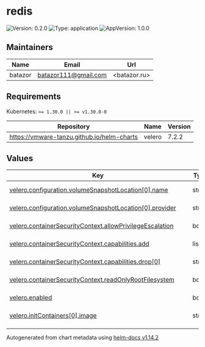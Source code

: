 # redis

![Version: 0.2.0](https://img.shields.io/badge/Version-0.2.0-informational?style=flat-square) ![Type: application](https://img.shields.io/badge/Type-application-informational?style=flat-square) ![AppVersion: 1.0.0](https://img.shields.io/badge/AppVersion-1.0.0-informational?style=flat-square)

## Maintainers

| Name | Email | Url |
| ---- | ------ | --- |
| batazor | <batazor111@gmail.com> | <batazor.ru> |

## Requirements

Kubernetes: `>= 1.30.0 || >= v1.30.0-0`

| Repository | Name | Version |
|------------|------|---------|
| https://vmware-tanzu.github.io/helm-charts | velero | 7.2.2 |

## Values

<table height="400px" >
	<thead>
		<th>Key</th>
		<th>Type</th>
		<th>Default</th>
		<th>Description</th>
	</thead>
	<tbody>
		<tr>
			<td id="velero--configuration--volumeSnapshotLocation[0]--name"><a href="./values.yaml#L28">velero.configuration.volumeSnapshotLocation[0].name</a></td>
			<td>
string
</td>
			<td>
				<div style="max-width: 300px;">
<pre lang="json">
"default"
</pre>
</div>
			</td>
			<td></td>
		</tr>
		<tr>
			<td id="velero--configuration--volumeSnapshotLocation[0]--provider"><a href="./values.yaml#L29">velero.configuration.volumeSnapshotLocation[0].provider</a></td>
			<td>
string
</td>
			<td>
				<div style="max-width: 300px;">
<pre lang="json">
"aws"
</pre>
</div>
			</td>
			<td></td>
		</tr>
		<tr>
			<td id="velero--containerSecurityContext--allowPrivilegeEscalation"><a href="./values.yaml#L20">velero.containerSecurityContext.allowPrivilegeEscalation</a></td>
			<td>
bool
</td>
			<td>
				<div style="max-width: 300px;">
<pre lang="json">
false
</pre>
</div>
			</td>
			<td></td>
		</tr>
		<tr>
			<td id="velero--containerSecurityContext--capabilities--add"><a href="./values.yaml#L23">velero.containerSecurityContext.capabilities.add</a></td>
			<td>
list
</td>
			<td>
				<div style="max-width: 300px;">
<pre lang="json">
[]
</pre>
</div>
			</td>
			<td></td>
		</tr>
		<tr>
			<td id="velero--containerSecurityContext--capabilities--drop[0]"><a href="./values.yaml#L22">velero.containerSecurityContext.capabilities.drop[0]</a></td>
			<td>
string
</td>
			<td>
				<div style="max-width: 300px;">
<pre lang="json">
"ALL"
</pre>
</div>
			</td>
			<td></td>
		</tr>
		<tr>
			<td id="velero--containerSecurityContext--readOnlyRootFilesystem"><a href="./values.yaml#L24">velero.containerSecurityContext.readOnlyRootFilesystem</a></td>
			<td>
bool
</td>
			<td>
				<div style="max-width: 300px;">
<pre lang="json">
true
</pre>
</div>
			</td>
			<td></td>
		</tr>
		<tr>
			<td id="velero--enabled"><a href="./values.yaml#L6">velero.enabled</a></td>
			<td>
bool
</td>
			<td>
				<div style="max-width: 300px;">
<pre lang="json">
true
</pre>
</div>
			</td>
			<td></td>
		</tr>
		<tr>
			<td id="velero--initContainers[0]--image"><a href="./values.yaml#L10">velero.initContainers[0].image</a></td>
			<td>
string
</td>
			<td>
				<div style="max-width: 300px;">
<pre lang="json">
"velero/velero-plugin-for-csi:v0.7.1"
</pre>
</div>
			</td>
			<td></td>
		</tr>
		<tr>
			<td id="velero--initContainers[0]--imagePullPolicy"><a href="./values.yaml#L11">velero.initContainers[0].imagePullPolicy</a></td>
			<td>
string
</td>
			<td>
				<div style="max-width: 300px;">
<pre lang="json">
"IfNotPresent"
</pre>
</div>
			</td>
			<td></td>
		</tr>
		<tr>
			<td id="velero--initContainers[0]--name"><a href="./values.yaml#L9">velero.initContainers[0].name</a></td>
			<td>
string
</td>
			<td>
				<div style="max-width: 300px;">
<pre lang="json">
"velero-plugin-for-csi"
</pre>
</div>
			</td>
			<td></td>
		</tr>
		<tr>
			<td id="velero--initContainers[0]--volumeMounts[0]--mountPath"><a href="./values.yaml#L13">velero.initContainers[0].volumeMounts[0].mountPath</a></td>
			<td>
string
</td>
			<td>
				<div style="max-width: 300px;">
<pre lang="json">
"/target"
</pre>
</div>
			</td>
			<td></td>
		</tr>
		<tr>
			<td id="velero--initContainers[0]--volumeMounts[0]--name"><a href="./values.yaml#L14">velero.initContainers[0].volumeMounts[0].name</a></td>
			<td>
string
</td>
			<td>
				<div style="max-width: 300px;">
<pre lang="json">
"plugins"
</pre>
</div>
			</td>
			<td></td>
		</tr>
		<tr>
			<td id="velero--metrics--nodeAgentPodMonitor--enabled"><a href="./values.yaml#L35">velero.metrics.nodeAgentPodMonitor.enabled</a></td>
			<td>
bool
</td>
			<td>
				<div style="max-width: 300px;">
<pre lang="json">
true
</pre>
</div>
			</td>
			<td></td>
		</tr>
		<tr>
			<td id="velero--metrics--prometheusRule--enabled"><a href="./values.yaml#L37">velero.metrics.prometheusRule.enabled</a></td>
			<td>
bool
</td>
			<td>
				<div style="max-width: 300px;">
<pre lang="json">
true
</pre>
</div>
			</td>
			<td></td>
		</tr>
		<tr>
			<td id="velero--metrics--prometheusRule--spec[0]--alert"><a href="./values.yaml#L39">velero.metrics.prometheusRule.spec[0].alert</a></td>
			<td>
string
</td>
			<td>
				<div style="max-width: 300px;">
<pre lang="json">
"VeleroBackupPartialFailures"
</pre>
</div>
			</td>
			<td></td>
		</tr>
		<tr>
			<td id="velero--metrics--prometheusRule--spec[0]--annotations--message"><a href="./values.yaml#L41">velero.metrics.prometheusRule.spec[0].annotations.message</a></td>
			<td>
string
</td>
			<td>
				<div style="max-width: 300px;">
<pre lang="json">
"Velero backup {{ $labels.schedule }} has {{ $value | humanizePercentage }} partialy failed backups."
</pre>
</div>
			</td>
			<td></td>
		</tr>
		<tr>
			<td id="velero--metrics--prometheusRule--spec[0]--expr"><a href="./values.yaml#L42">velero.metrics.prometheusRule.spec[0].expr</a></td>
			<td>
string
</td>
			<td>
				<div style="max-width: 300px;">
<pre lang="json">
"velero_backup_partial_failure_total{schedule!=\"\"} / velero_backup_attempt_total{schedule!=\"\"} \u003e 0.25"
</pre>
</div>
			</td>
			<td></td>
		</tr>
		<tr>
			<td id="velero--metrics--prometheusRule--spec[0]--for"><a href="./values.yaml#L44">velero.metrics.prometheusRule.spec[0].for</a></td>
			<td>
string
</td>
			<td>
				<div style="max-width: 300px;">
<pre lang="json">
"15m"
</pre>
</div>
			</td>
			<td></td>
		</tr>
		<tr>
			<td id="velero--metrics--prometheusRule--spec[0]--labels--severity"><a href="./values.yaml#L46">velero.metrics.prometheusRule.spec[0].labels.severity</a></td>
			<td>
string
</td>
			<td>
				<div style="max-width: 300px;">
<pre lang="json">
"warning"
</pre>
</div>
			</td>
			<td></td>
		</tr>
		<tr>
			<td id="velero--metrics--prometheusRule--spec[1]--alert"><a href="./values.yaml#L47">velero.metrics.prometheusRule.spec[1].alert</a></td>
			<td>
string
</td>
			<td>
				<div style="max-width: 300px;">
<pre lang="json">
"VeleroBackupFailures"
</pre>
</div>
			</td>
			<td></td>
		</tr>
		<tr>
			<td id="velero--metrics--prometheusRule--spec[1]--annotations--message"><a href="./values.yaml#L49">velero.metrics.prometheusRule.spec[1].annotations.message</a></td>
			<td>
string
</td>
			<td>
				<div style="max-width: 300px;">
<pre lang="json">
"Velero backup {{ $labels.schedule }} has {{ $value | humanizePercentage }} failed backups."
</pre>
</div>
			</td>
			<td></td>
		</tr>
		<tr>
			<td id="velero--metrics--prometheusRule--spec[1]--expr"><a href="./values.yaml#L50">velero.metrics.prometheusRule.spec[1].expr</a></td>
			<td>
string
</td>
			<td>
				<div style="max-width: 300px;">
<pre lang="json">
"velero_backup_failure_total{schedule!=\"\"} / velero_backup_attempt_total{schedule!=\"\"} \u003e 0.25"
</pre>
</div>
			</td>
			<td></td>
		</tr>
		<tr>
			<td id="velero--metrics--prometheusRule--spec[1]--for"><a href="./values.yaml#L52">velero.metrics.prometheusRule.spec[1].for</a></td>
			<td>
string
</td>
			<td>
				<div style="max-width: 300px;">
<pre lang="json">
"15m"
</pre>
</div>
			</td>
			<td></td>
		</tr>
		<tr>
			<td id="velero--metrics--prometheusRule--spec[1]--labels--severity"><a href="./values.yaml#L54">velero.metrics.prometheusRule.spec[1].labels.severity</a></td>
			<td>
string
</td>
			<td>
				<div style="max-width: 300px;">
<pre lang="json">
"warning"
</pre>
</div>
			</td>
			<td></td>
		</tr>
		<tr>
			<td id="velero--metrics--serviceMonitor--enabled"><a href="./values.yaml#L33">velero.metrics.serviceMonitor.enabled</a></td>
			<td>
bool
</td>
			<td>
				<div style="max-width: 300px;">
<pre lang="json">
true
</pre>
</div>
			</td>
			<td></td>
		</tr>
		<tr>
			<td id="velero--podSecurityContext--fsGroup"><a href="./values.yaml#L17">velero.podSecurityContext.fsGroup</a></td>
			<td>
int
</td>
			<td>
				<div style="max-width: 300px;">
<pre lang="json">
1337
</pre>
</div>
			</td>
			<td></td>
		</tr>
	</tbody>
</table>

----------------------------------------------
Autogenerated from chart metadata using [helm-docs v1.14.2](https://github.com/norwoodj/helm-docs/releases/v1.14.2)
